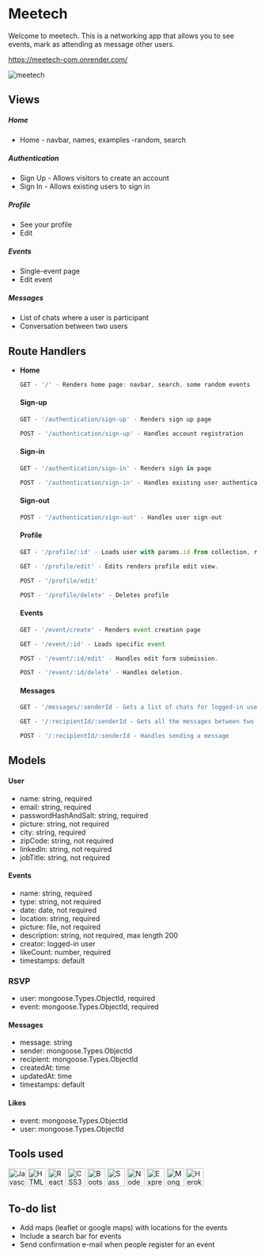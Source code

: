 # Meetech

Welcome to meetech. This is a networking app that allows you to see events, mark as attending as message other users.

https://meetech-com.onrender.com/

![meetech](https://user-images.githubusercontent.com/54202438/217460759-3b9fca5e-7fb8-4fef-b212-6776d0f44a74.jpg)



## Views

#####  Home
- Home - navbar, names, examples -random, search


##### Authentication   
- Sign Up - Allows visitors to create an account
- Sign In - Allows existing users to sign in



##### Profile   

- See your profile
- Edit


##### Events   
- Single-event page
- Edit event

##### Messages   
- List of chats where a user is participant
- Conversation between two users

## Route Handlers

- **Home**

	```javascript
	GET - '/' - Renders home page: navbar, search, some random events
	```
	#### Sign-up
	```javascript
	GET - '/authentication/sign-up' - Renders sign up page
	```
	```javascript
	POST - '/authentication/sign-up' - Handles account registration  
	```
		
	#### Sign-in

	```javascript
	GET - '/authentication/sign-in' - Renders sign in page  
	```
	```javascript
	POST - '/authentication/sign-in' - Handles existing user authentication  
	```

	#### Sign-out

	```javascript
	POST - '/authentication/sign-out' - Handles user sign-out
	```


	#### Profile

	```javascript
	GET - '/profile/:id' - Loads user with params.id from collection, renders profile page.
	```

	```javascript
	GET - '/profile/edit' - Edits renders profile edit view.  
	```

	```javascript
	POST - '/profile/edit'
	```

	```javascript
	POST - '/profile/delete' - Deletes profile
	```


	#### Events

	
	```javascript
	GET - '/event/create' - Renders event creation page  
	```
	```javascript
	GET - '/event/:id' - Loads specific event
	```
	```javascript
	POST - '/event/:id/edit' - Handles edit form submission.  
	```
	```javascript
	POST - '/event/:id/delete' - Handles deletion.
	```

	#### Messages

	```javascript
	GET - '/messages/:senderId - Gets a list of chats for logged-in user
	```
	
	```javascript
	GET - '/:recipientId/:senderId - Gets all the messages between two users
	```
	
	```javascript
	POST - '/:recipientId/:senderId - Handles sending a message
	```




## Models

#### User

- name: string, required
- email: string, required
- passwordHashAndSalt: string, required
- picture: string, not required
- city: string, required
- zipCode: string, not required
- linkedIn: string, not required
- jobTitle: string, not required


#### Events

- name: string, required
- type: string, not required
- date: date, not required
- location: string, required
- picture: file, not required
- description: string, not required, max length 200
- creator: logged-in user
- likeCount: number, required
- timestamps: default

### RSVP

- user: mongoose.Types.ObjectId, required
- event: mongoose.Types.ObjectId, required


#### Messages

- message: string
- sender: mongoose.Types.ObjectId
- recipient: mongoose.Types.ObjectId
- createdAt: time
- updatedAt: time
- timestamps: default

#### Likes

- event: mongoose.Types.ObjectId
- user: mongoose.Types.ObjectId



## Tools used


<p align="left"> <a href="https://developer.mozilla.org/en-US/docs/Web/JavaScript" target="_blank" rel="noreferrer"><img src="https://raw.githubusercontent.com/danielcranney/readme-generator/main/public/icons/skills/javascript-colored.svg" width="36" height="36" alt="Javascript" /></a> <a href="https://developer.mozilla.org/en-US/docs/Glossary/HTML5" target="_blank" rel="noreferrer"><img src="https://raw.githubusercontent.com/danielcranney/readme-generator/main/public/icons/skills/html5-colored.svg" width="36" height="36" alt="HTML5" /></a> <a href="https://reactjs.org/" target="_blank" rel="noreferrer"><img src="https://raw.githubusercontent.com/danielcranney/readme-generator/main/public/icons/skills/react-colored.svg" width="36" height="36" alt="React" /></a> <a href="https://www.w3.org/TR/CSS/#css" target="_blank" rel="noreferrer"><img src="https://raw.githubusercontent.com/danielcranney/readme-generator/main/public/icons/skills/css3-colored.svg" width="36" height="36" alt="CSS3" /></a> <a href="https://getbootstrap.com/" target="_blank" rel="noreferrer"><img src="https://raw.githubusercontent.com/danielcranney/readme-generator/main/public/icons/skills/bootstrap-colored.svg" width="36" height="36" alt="Bootstrap" /></a> <a href="https://sass-lang.com/" target="_blank" rel="noreferrer"><img src="https://raw.githubusercontent.com/danielcranney/readme-generator/main/public/icons/skills/sass-colored.svg" width="36" height="36" alt="Sass" /></a> <a href="https://nodejs.org/en/" target="_blank" rel="noreferrer"><img src="https://raw.githubusercontent.com/danielcranney/readme-generator/main/public/icons/skills/nodejs-colored.svg" width="36" height="36" alt="NodeJS" /></a> <a href="https://expressjs.com/" target="_blank" rel="noreferrer"><img src="https://raw.githubusercontent.com/danielcranney/readme-generator/main/public/icons/skills/express-colored.svg" width="36" height="36" alt="Express" /></a> <a href="https://www.mongodb.com/" target="_blank" rel="noreferrer"><img src="https://raw.githubusercontent.com/danielcranney/readme-generator/main/public/icons/skills/mongodb-colored.svg" width="36" height="36" alt="MongoDB" /></a> <a href="https://www.heroku.com/" target="_blank" rel="noreferrer"><img src="https://raw.githubusercontent.com/danielcranney/readme-generator/main/public/icons/skills/heroku-colored.svg" width="36" height="36" alt="Heroku" /></a> </p> 


## To-do list

- Add maps (leaflet or google maps) with locations for the events
- Include a search bar for events
- Send confirmation e-mail when people register for an event
